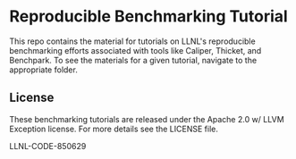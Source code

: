 # Reproducible Benchmarking Tutorial

This repo contains the material for tutorials on LLNL's reproducible benchmarking efforts associated with
tools like Caliper, Thicket, and Benchpark. To see the materials for a given tutorial,
navigate to the appropriate folder.

## License

These benchmarking tutorials are released under the Apache 2.0 w/ LLVM Exception license. For more details see the LICENSE file.

LLNL-CODE-850629
